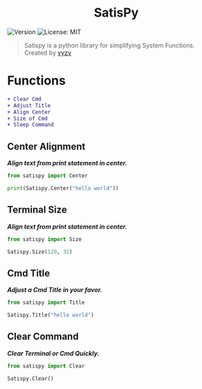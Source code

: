 <h1 align="center">SatisPy</h1>
<p>
  <img alt="Version" src="https://img.shields.io/badge/version-1.0-blue.svg?cacheSeconds=2592000" />
  <img alt="License: MIT" src="https://img.shields.io/github/license/vyzv/satispy" />
</p>

> Satispy is a python library for simplifying System Functions.
> <br>
> Created by [vyzv](https://github.com/vyzv)

# Functions

```diff
+ Clear Cmd
+ Adjust Title
+ Align Center
+ Size of Cmd
+ Sleep Command
```

## Center Alignment
<p><i><strong>Align text from print statement in center.</strong></i></p>

```python
from satispy import Center

print(Satispy.Center("hello world"))
```

## Terminal Size
<p><i><strong>Align text from print statement in center.</strong></i></p>

```python
from satispy import Size

Satispy.Size(120, 32)
```

## Cmd Title
<p><i><strong>Adjust a Cmd Title in your favor.</strong></i></p>

```python
from satispy import Title

Satispy.Title("hello world")
```

## Clear Command
<p><i><strong>Clear Terminal or Cmd Quickly.</strong></i></p>

```python
from satispy import Clear

Satispy.Clear()
```
